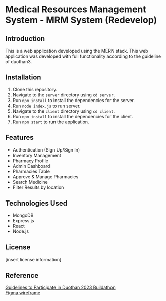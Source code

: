 <h1>Medical Resources Management System - MRM System (Redevelop)</h1>
<h2>Introduction</h2>
<p>This is a web application developed using the MERN stack. This web application was developed with full functionality according to the guideline of duothan3.</p>

<h2>Installation</h2>
<ol>
<li>Clone this repository.</li>
<li>Navigate to the <code>server</code> directory using <code>cd server</code>.</li>
<li>Run <code>npm install</code> to install the dependencies for the server.</li>
<li>Run <code>node index.js</code> to run server.</li>
<li>Navigate to the <code>client</code> directory using <code>cd client</code>.</li>
<li>Run <code>npm install</code> to install the dependencies for the client.</li>
<li>Run <code>npm start</code> to run the application.</li>
</ol>
<!--
<h2>Usage</h2>
<li>Navigate to the root directory of the application in your terminal.</li>
<li>Run <code>npm start</code> to start the server.</li>
<li>Open a new terminal window and navigate to the <code>client</code> directory using <code>cd client</code>.</li>
<li>Run <code>npm start</code> to start the client.</li>
<li>Open a web browser and navigate to <code>http://localhost:3000</code> to use the application.</li>
</ol>
-->
<h2>Features</h2>
<ul>
<li>Authentication (Sign Up/Sign In)</li>
<li>Inventory Management</li>
<li>Pharmacy Profile</li>
<li>Admin Dashboard</li>
<li>Pharmacies Table</li>
<li>Approve & Manage Pharmacies</li>
<li>Search Medicine</li>
<li>Filter Results by location</li>
</ul>

<h2>Technologies Used</h2>
<ul>
<li>MongoDB</li>
<li>Express.js</li>
<li>React</li>
<li>Node.js</li>
</ul>

<h2>License</h2>
<p>[insert license information]</p>

<h2>Reference</h2>
<a href="https://github.com/IEEE-Student-Branch-NSBM/duothan-feb2023-guidelines/">Guidelines to Participate in Duothan 2023 Buildathon</a>
<br>
<a href="https://www.figma.com/file/2xH9lbzsJpRbvaCVcgfuYY/Duothan-3.0-Wireframe?node-id=0%3A1&t=WttHhqCBQiy7Sg16-1">Figma wireframe</a>
